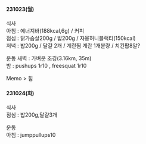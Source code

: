 #### 231023(월)
  식사  
    아침 : 에너지바(188kcal,6g) / 커피  
    점심 : 닭가슴살200g / 밥200g / 자몽허니블랙티(150kcal)  
    저녁 : 밥200g / 달걀 2개 / 계란찜 계란 1개분량 / 치킨팝8알?  

 운동
    새벽 : 가벼운 조깅(3.16km, 35m)  
    밤 : pushups 1r10 , freesquat 1r10

  Memo
    > 힘

#### 231024(화)
  식사  
    점심 : 밥200g,달걀3개

  운동  
    아침 : jumppullups10

